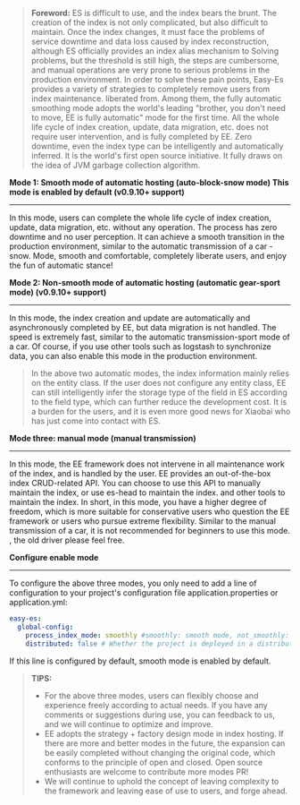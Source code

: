 > **Foreword:** ES is difficult to use, and the index bears the brunt. The creation of the index is not only complicated, but also difficult to maintain. Once the index changes, it must face the problems of service downtime and data loss caused by index reconstruction, although ES officially provides an index alias mechanism to Solving problems, but the threshold is still high, the steps are cumbersome, and manual operations are very prone to serious problems in the production environment. In order to solve these pain points, Easy-Es provides a variety of strategies to completely remove users from index maintenance. liberated from.
> Among them, the fully automatic smoothing mode adopts the world's leading "brother, you don't need to move, EE is fully automatic" mode for the first time. All the whole life cycle of index creation, update, data migration, etc. does not require user intervention, and is fully completed by EE. Zero downtime, even the index type can be intelligently and automatically inferred. It is the world's first open source initiative. It fully draws on the idea of JVM garbage collection algorithm.


**Mode 1: Smooth mode of automatic hosting (auto-block-snow mode) This mode is enabled by default (v0.9.10+ support)**

---

In this mode, users can complete the whole life cycle of index creation, update, data migration, etc. without any operation. The process has zero downtime and no user perception. It can achieve a smooth transition in the production environment, similar to the automatic transmission of a car - snow. Mode, smooth and comfortable, completely liberate users, and enjoy the fun of automatic stance!

**Mode 2: Non-smooth mode of automatic hosting (automatic gear-sport mode) (v0.9.10+ support)**

---

In this mode, the index creation and update are automatically and asynchronously completed by EE, but data migration is not handled. The speed is extremely fast, similar to the automatic transmission-sport mode of a car. Of course, if you use other tools such as logstash to synchronize data, you can also enable this mode in the production environment.

> In the above two automatic modes, the index information mainly relies on the entity class. If the user does not configure any entity class, EE can still intelligently infer the storage type of the field in ES according to the field type, which can further reduce the development cost. It is a burden for the users, and it is even more good news for Xiaobai who has just come into contact with ES.



**Mode three: manual mode (manual transmission)**

---

In this mode, the EE framework does not intervene in all maintenance work of the index, and is handled by the user. EE provides an out-of-the-box index CRUD-related API. You can choose to use this API to manually maintain the index, or use es-head to maintain the index. and other tools to maintain the index. In short, in this mode, you have a higher degree of freedom, which is more suitable for conservative users who question the EE framework or users who pursue extreme flexibility. Similar to the manual transmission of a car, it is not recommended for beginners to use this mode. , the old driver please feel free.

**Configure enable mode**

---

To configure the above three modes, you only need to add a line of configuration to your project's configuration file application.properties or application.yml:
```yaml
easy-es:
  global-config:
    process_index_mode: smoothly #smoothly: smooth mode, not_smoothly: non-smooth mode, manual: manual mode
    distributed: false # Whether the project is deployed in a distributed environment, the default is true, if it is running on a single machine, you can fill in false, and a distributed lock will not be added, which is more efficient.
```
If this line is configured by default, smooth mode is enabled by default.

> **TIPS:**
> - For the above three modes, users can flexibly choose and experience freely according to actual needs. If you have any comments or suggestions during use, you can feedback to us, and we will continue to optimize and improve.
> - EE adopts the strategy + factory design mode in index hosting. If there are more and better modes in the future, the expansion can be easily completed without changing the original code, which conforms to the principle of open and closed. Open source enthusiasts are welcome to contribute more modes PR!
> - We will continue to uphold the concept of leaving complexity to the framework and leaving ease of use to users, and forge ahead.

